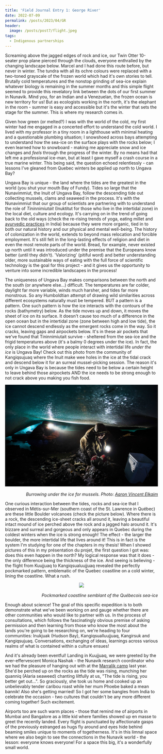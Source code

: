```yaml
---
title: 'Field Journal Entry 1: George River'
date: 2022-07-09
permalink: /posts/2023/04/GR
header: 
  image: /posts/post7/flight.jpeg
tags:
  - Indigenous partnerships
---
```


Screaming above the jagged edges of rock and ice, our Twin Otter 10-seater prop plane pierced through the clouds, everyone enthralled by the changing landscape below. Marcel and I had done this route before, but never in winter. The tundra with all its ochre colours were replaced with a two-toned grayscale of the frozen world which had it's own stories to tell. Brutally cold temperatures and the nonstop grinding of sea-ice explain whatever biology is remaining in the summer months and this simple flight seemed to provide this revelatory link between the dots of our first summer in Nunavik. Mind you, for an Indian and a Venezuelan, the frozen ocean is new territory for us! But as ecologists working in the north, it's the elephant in the room - summer is easy and accessible but it's the winter that sets the stage for the summer. This is where my research comes in. 

Given how green (or melted?) I was with the world of the cold, my first winter had me engaged in a concerted effort to understand the cold world. I lived with my professor in a tiny room in a lighthouse with minimal heating and a questionable plumbing situation; I snowshoed across bays attempting to understand how the sea-ice on the surface plays with the rocks below; I even learned how to snowboard - making me appreciate snow and ice changes and <i>feels</i> through the progress of the winter. By no means had that left me a professional ice-man, but at least I gave myself a crash course in a true marine winter. This being said, the question echoed relentlessly - can lessons I've gleaned from Quebec winters be applied up north to Ungava Bay?

Ungava Bay is unique - the land where the tides are the greatest in the world (you shut your mouth Bay of Fundy). Tides so large that the Nunavimmiut, the Inuit of Ungava Bay, follow the descending tide out collecting mussels, clams and seaweed in the process. It's with the Nunavimmiut that our group of scientists are partnering with to understand the role of <i>Tininnimiutait</i> (Inuktitut for those who live in the intertidal zone) in the local diet, culture and ecology. It's carrying on in the trend of going back to the old ways (check the re-rising trends of yoga, eating millet and <a href="https://www.who.int/publications/i/item/9789240042711">ayurvedic practices</a> in India) because they were more organic, tied in to both our natural history and our physical and mental well-being. The history of colonization in the world, extends to beyond mass relocation and forcible employment. It's still felt in the long-lasting effects of religion and diet in even the most remote parts of the world. Bread, for example, never existed up north until it was introduced under the premise that the Europeans know better (until they didn't). 'Valorizing' (pitiful word) and better understanding older, more sustainable ways of eating with the full force of scientific technology is the goal for this project - and it gives us the opportunity to venture into some incredible landscapes in the process! 

The uniqueness of Ungava Bay makes comparisons between the north and the south (or anywhere else...) difficult. The temperatures are far colder, daylight far more variable, winds much harsher, and tides far more monstrous. So any Humboldtian attempt of drawing wild similarities across different ecosystems naturally must be tempered. BUT a pattern is a pattern. One such pattern is how the ice interacts with the contours of the rocks (bathymetry) below. As the tide moves up and down, it moves the sheet of ice on its surface. It doesn't cause too much of a difference in the open ocean but in the intertidal zone (zone between high and low tide), the ice cannot descend endlessly as the emergent rocks come in the way. So it cracks, leaving gaps and airpockets below. It's in these air pockets that we've found that Tininnimiutait survive - sheltered from the sea-ice and the frigid temperatures above (it's a balmy 0 degrees under the ice). In fact, the only place in the world where people interact with intertidal life <i>under the ice</i> is Ungava Bay! Check out this photo from the community of Kangiqsujuaq where the Inuit make wee holes in the ice at the tidal crack and descend below it for an surreal mussel-picking session. The reason it's only in Ungava Bay is because the tides need to be below a certain height to leave behind those airpockets AND the ice needs to be strong enough to not crack above you making you fish food. 

<p align="center" width="100%">
<img src="/images/posts/post7/underIce.jpg">
<figcaption align="right"><i>Burrowing under the ice for mussels. Photo: <a href="https://www.nytimes.com/2017/03/17/world/canada/mussels-under-ice-canada.html">Aaron Vincent Elkaim</a></i></figcaption>
</p>

One curious interaction between the tides, rocks and sea-ice that I observed in Métis-sur-Mer (southern coast of the St. Lawrence in Québec) are these little Boulder volcanoes (check the picture below). Where there is a rock, the descending ice-sheet cracks all around it, leaving a beautiful intact mound of ice perched above the rock and a jagged halo around it. It's bizzare and surreal and gorgeous and only appears in Quebec during the coldest winters when the ice is strong enough! The effect - the larger the boulder, the more intertidal life that lives around it! This is in fact is the system I'm studying for one of the chapters in my thesis! When I showed pictures of this in my présentation du projet, the first question I got was: does this even happen in the north? My logical response was that it does - the only difference being the thickness of the ice. And seeing is believing - the flight from Kuujjuaq to Kangiqsualuujjuaq revealed the perfectly pockmarked pattern, emblematic of the Quebec coastline on a cold winter, lining the coastline. What a rush. 

<p align="center" width="100%">
<img src="/images/posts/post7/pocks.jpg">
<figcaption align="right"><i>Pockmarked coastline semblant of the Québecois sea-ice</i></figcaption>
</p>

Enough about science! The goal of this specific expedition is to both demonstrate what we've been working on and gauge whether there are other communities who would like to partner with us. In the process of consultations, which follows the fascinatingly obvious premise of asking permission and then learning from those who know the most about the lands you're going to be researching on, we're heading to four communities: Inukjuak (Hudson Bay), Kangiqsualluujjuaq, Kangirsuk and Kangiqsujuaq. Conversations, exchanging of ideas, learnings across various realms of what is contained within a culture ensues! 

And it's already been eventful! Landing in Kuujjuaq, we were greeted by the ever-effervescent Monica Nashak - the Nunavik research coordinator who we had the pleasure of hanging out with at the <a href="https://youtu.be/k19qYOtpZGw">Marralik camp</a> last year. She'd be perched up on the rocks as the tide was rising, munching her quanniq (Alaria seaweed) chanting liltfully at us, "The tide is rising, you better get out...". So graciously, she took us home and cooked up an unbelievably tender caribou roast while her mum Phoebe baked a mean bannik! Also she's getting married! So I got her some bangles from India to celebrate the occasion - two cultures that couldn't be any more different coming together! Such excitement. 

Airports too are such warm places - those that remind me of airports in Mumbai and Bangalore as a little kid where families showed up en masse to greet the recently landed. Every flight is punctuated by affectionate gasps of the previously estranged as hugs fly around and eyes hide behind beaming smiles unique to moments of togetherness. It's in this limnal space where we also begin to see the connections in the Nunavik world - the lesson: everyone knows everyone! For a space this big, it's a wonderfully small world. 

